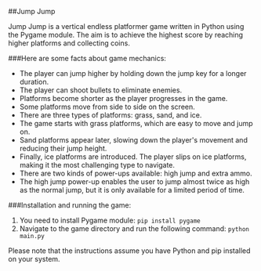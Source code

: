 ##Jump Jump

Jump Jump is a vertical endless platformer game written in Python using the Pygame module. The aim is to achieve the highest score by reaching higher platforms and collecting coins.

###Here are some facts about game mechanics:
* The player can jump higher by holding down the jump key for a longer duration.
* The player can shoot bullets to eliminate enemies.
* Platforms become shorter as the player progresses in the game.
* Some platforms move from side to side on the screen.
* There are three types of platforms: grass, sand, and ice.
* The game starts with grass platforms, which are easy to move and jump on.
* Sand platforms appear later, slowing down the player's movement and reducing their jump height.
* Finally, ice platforms are introduced. The player slips on ice platforms, making it the most challenging type to navigate.
* There are two kinds of power-ups available: high jump and extra ammo.
* The high jump power-up enables the user to jump almost twice as high as the normal jump, but it is only available for a limited period of time.

###Installation and running the game:
1. You need to install Pygame module:
```pip install pygame```
2. Navigate to the game directory and run the following command:
```python main.py```

Please note that the instructions assume you have Python and pip installed on your system.